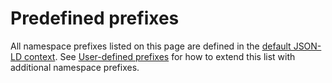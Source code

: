 # Predefined prefixes
All namespace prefixes listed on this page are defined in the [default JSON-LD context].
See [User-defined prefixes] for how to extend this list with additional namespace prefixes.


[default JSON-LD context]: https://raw.githubusercontent.com/EMMC-ASBL/tripper/refs/heads/master/tripper/context/0.2/context.json
[User-defined prefixes]: customisation.md/#user-defined-prefixes
